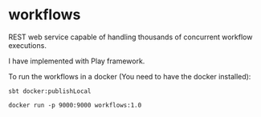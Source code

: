 # workflows
REST web service capable of handling thousands of concurrent workflow executions.

I have implemented with Play framework.


To run the workflows in a docker (You need to have the docker installed):

    sbt docker:publishLocal

    docker run -p 9000:9000 workflows:1.0